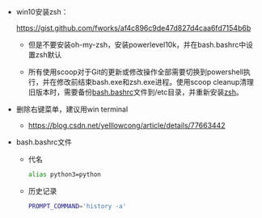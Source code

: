 - win10安装zsh：

  https://gist.github.com/fworks/af4c896c9de47d827d4caa6fd7154b6b

  - 但是不要安装oh-my-zsh，安装powerlevel10k，并在bash.bashrc中设置zsh默认

  - 所有使用scoop对于Git的更新或修改操作全部需要切换到powershell执行，并在修改前结束bash.exe和zsh.exe进程。使用scoop cleanup清理旧版本时，需要备份[bash.bashrc](resources/bash.bashrc)文件到/etc目录，并重新安装[zsh](resources/zsh-5.8-5-x86_64.pkg.tar.zst)。

- 删除右键菜单，建议用win terminal

  - https://blog.csdn.net/yelllowcong/article/details/77663442

- bash.bashrc文件

  - 代名 

    ```bash
    alias python3=python
    ```

  - 历史记录 

    ```bash
    PROMPT_COMMAND='history -a'
    ```

  

  

